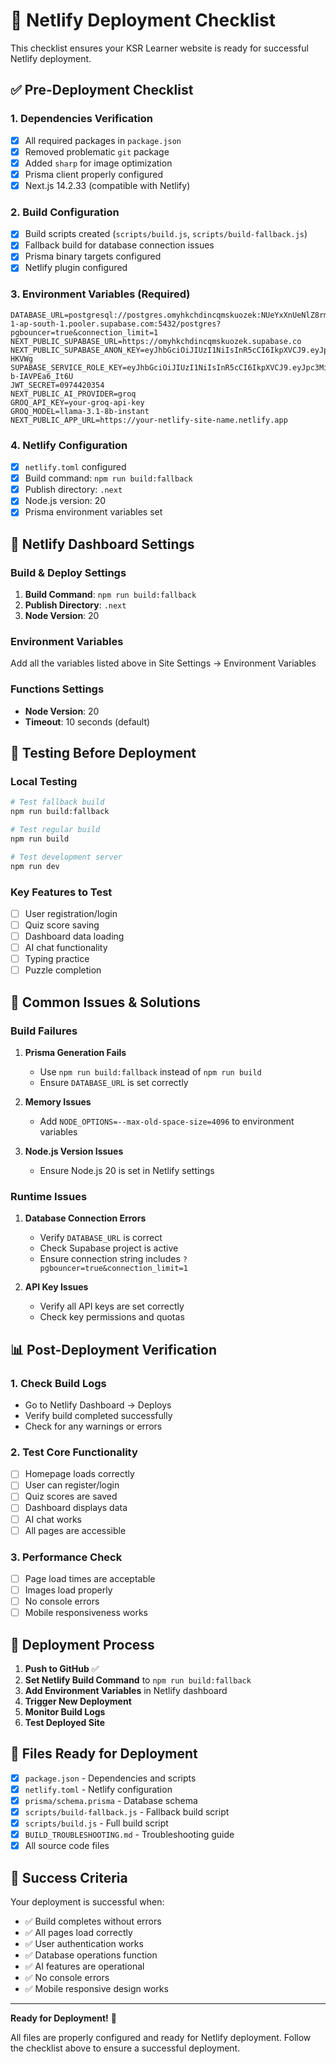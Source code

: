 # 🚀 Netlify Deployment Checklist

This checklist ensures your KSR Learner website is ready for successful Netlify deployment.

## ✅ Pre-Deployment Checklist

### 1. Dependencies Verification
- [x] All required packages in `package.json`
- [x] Removed problematic `git` package
- [x] Added `sharp` for image optimization
- [x] Prisma client properly configured
- [x] Next.js 14.2.33 (compatible with Netlify)

### 2. Build Configuration
- [x] Build scripts created (`scripts/build.js`, `scripts/build-fallback.js`)
- [x] Fallback build for database connection issues
- [x] Prisma binary targets configured
- [x] Netlify plugin configured

### 3. Environment Variables (Required)
```
DATABASE_URL=postgresql://postgres.omyhkchdincqmskuozek:NUeYxXnUeNlZ8rm2@aws-1-ap-south-1.pooler.supabase.com:5432/postgres?pgbouncer=true&connection_limit=1
NEXT_PUBLIC_SUPABASE_URL=https://omyhkchdincqmskuozek.supabase.co
NEXT_PUBLIC_SUPABASE_ANON_KEY=eyJhbGciOiJIUzI1NiIsInR5cCI6IkpXVCJ9.eyJpc3MiOiJzdXBhYmFzZSIsInJlZiI6Im9teWhrY2hkaW5jcW1za3VvemVrIiwicm9sZSI6ImFub24iLCJpYXQiOjE3NTg5NjA0ODIsImV4cCI6MjA3NDUzNjQ4Mn0.hqnCt8WCPZ0X6sCmqmek6i9hHJq8LV9352io1-HKVWg
SUPABASE_SERVICE_ROLE_KEY=eyJhbGciOiJIUzI1NiIsInR5cCI6IkpXVCJ9.eyJpc3MiOiJzdXBhYmFzZSIsInJlZiI6Im9teWhrY2hkaW5jcW1za3VvemVrIiwicm9sZSI6InNlcnZpY2Vfcm9sZSIsImlhdCI6MTc1ODk2MDQ4MiwiZXhwIjoyMDc0NTM2NDgyfQ.D8gpdCHvAdeuLRChzD7cEs2tDU8t-b-IAVPEa6_It6U
JWT_SECRET=0974420354
NEXT_PUBLIC_AI_PROVIDER=groq
GROQ_API_KEY=your-groq-api-key
GROQ_MODEL=llama-3.1-8b-instant
NEXT_PUBLIC_APP_URL=https://your-netlify-site-name.netlify.app
```

### 4. Netlify Configuration
- [x] `netlify.toml` configured
- [x] Build command: `npm run build:fallback`
- [x] Publish directory: `.next`
- [x] Node.js version: 20
- [x] Prisma environment variables set

## 🔧 Netlify Dashboard Settings

### Build & Deploy Settings
1. **Build Command**: `npm run build:fallback`
2. **Publish Directory**: `.next`
3. **Node Version**: 20

### Environment Variables
Add all the variables listed above in Site Settings → Environment Variables

### Functions Settings
- **Node Version**: 20
- **Timeout**: 10 seconds (default)

## 🧪 Testing Before Deployment

### Local Testing
```bash
# Test fallback build
npm run build:fallback

# Test regular build
npm run build

# Test development server
npm run dev
```

### Key Features to Test
- [ ] User registration/login
- [ ] Quiz score saving
- [ ] Dashboard data loading
- [ ] AI chat functionality
- [ ] Typing practice
- [ ] Puzzle completion

## 🚨 Common Issues & Solutions

### Build Failures
1. **Prisma Generation Fails**
   - Use `npm run build:fallback` instead of `npm run build`
   - Ensure `DATABASE_URL` is set correctly

2. **Memory Issues**
   - Add `NODE_OPTIONS=--max-old-space-size=4096` to environment variables

3. **Node.js Version Issues**
   - Ensure Node.js 20 is set in Netlify settings

### Runtime Issues
1. **Database Connection Errors**
   - Verify `DATABASE_URL` is correct
   - Check Supabase project is active
   - Ensure connection string includes `?pgbouncer=true&connection_limit=1`

2. **API Key Issues**
   - Verify all API keys are set correctly
   - Check key permissions and quotas

## 📊 Post-Deployment Verification

### 1. Check Build Logs
- Go to Netlify Dashboard → Deploys
- Verify build completed successfully
- Check for any warnings or errors

### 2. Test Core Functionality
- [ ] Homepage loads correctly
- [ ] User can register/login
- [ ] Quiz scores are saved
- [ ] Dashboard displays data
- [ ] AI chat works
- [ ] All pages are accessible

### 3. Performance Check
- [ ] Page load times are acceptable
- [ ] Images load properly
- [ ] No console errors
- [ ] Mobile responsiveness works

## 🔄 Deployment Process

1. **Push to GitHub** ✅
2. **Set Netlify Build Command** to `npm run build:fallback`
3. **Add Environment Variables** in Netlify dashboard
4. **Trigger New Deployment**
5. **Monitor Build Logs**
6. **Test Deployed Site**

## 📝 Files Ready for Deployment

- [x] `package.json` - Dependencies and scripts
- [x] `netlify.toml` - Netlify configuration
- [x] `prisma/schema.prisma` - Database schema
- [x] `scripts/build-fallback.js` - Fallback build script
- [x] `scripts/build.js` - Full build script
- [x] `BUILD_TROUBLESHOOTING.md` - Troubleshooting guide
- [x] All source code files

## 🎯 Success Criteria

Your deployment is successful when:
- ✅ Build completes without errors
- ✅ All pages load correctly
- ✅ User authentication works
- ✅ Database operations function
- ✅ AI features are operational
- ✅ No console errors
- ✅ Mobile responsive design works

---

**Ready for Deployment!** 🚀

All files are properly configured and ready for Netlify deployment. Follow the checklist above to ensure a successful deployment.
